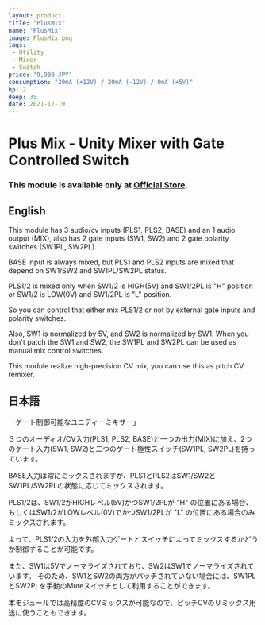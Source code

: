 ```yaml
---
layout: product
title: "PlusMix"
name: "PlusMix"
image: PlusMix.png
tags:
 - Utility
 - Mixer
 - Switch
price: "9,900 JPY"
consumption: "20mA (+12V) / 20mA (-12V) / 0mA (+5V)"
hp: 2
deep: 35
date: 2021-12-19
---
```


# Plus Mix - Unity Mixer with Gate Controlled Switch

### This module is available only at [Official Store](https://centrevillage.stores.jp/items/61be9f5decd0571975dfe7b0).

## English

This module has 3 audio/cv inputs (PLS1, PLS2, BASE) and an 1 audio output (MIX), also has 2 gate inputs (SW1, SW2) and 2  gate polarity switches (SW1PL, SW2PL).

BASE input is always mixed, but PLS1 and PLS2 inputs are mixed that depend on SW1/SW2 and SW1PL/SW2PL status.

PLS1/2 is mixed only when SW1/2 is HIGH(5V) and SW1/2PL is "H" position or SW1/2 is LOW(0V) and SW1/2PL is "L" position.

So you can control that either mix PLS1/2 or not by external gate inputs and polarity switches.

Also, SW1 is normalized by 5V, and SW2 is normalized by SW1.
When you don't patch the SW1 and SW2, the SW1PL and SW2PL can be used as manual mix control switches.

This module realize high-precision CV mix, you can use this as pitch CV remixer.

## 日本語

「ゲート制御可能なユニティーミキサー」

３つのオーディオ/CV入力(PLS1, PLS2, BASE)と一つの出力(MIX)に加え、2つのゲート入力(SW1, SW2)と二つのゲート極性スイッチ(SW1PL, SW2PL)を持っています。

BASE入力は常にミックスされますが、PLS1とPLS2はSW1/SW2とSW1PL/SW2PLの状態に応じてミックスされます。

PLS1/2は、SW1/2がHIGHレベル(5V)かつSW1/2PLが "H" の位置にある場合、もしくはSW1/2がLOWレベル(0V)でかつSW1/2PLが "L" の位置にある場合のみミックスされます。

よって、PLS1/2の入力を外部入力ゲートとスイッチによってミックスするかどうか制御することが可能です。

また、SW1は5Vでノーマライズされており、SW2はSW1でノーマライズされています。
そのため、SW1とSW2の両方がパッチされていない場合には、SW1PLとSW2PLを手動のMuteスイッチとして利用することができます。

本モジュールでは高精度のCVミックスが可能なので、ピッチCVのリミックス用途に使うこともできます。

